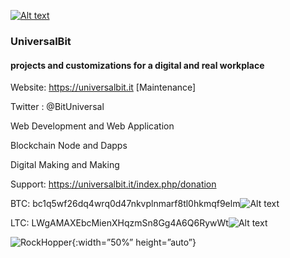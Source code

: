 
[![Alt text](https://github.com/universalbit-dev/papirus-icon-theme/blob/master/Papirus/64x64/places/folder-white-development.svg)](https://universalbit.it)

### UniversalBit 

#### projects and customizations for a digital and real workplace

Website: https://universalbit.it    [Maintenance]


Twitter : @BitUniversal


Web Development and Web Application

Blockchain Node and Dapps

Digital Making and Making

Support: https://universalbit.it/index.php/donation

BTC: bc1q5wf26dq4wrq0d47nkvplnmarf8tl0hkmqf9elm![Alt text](https://github.com/universalbit-dev/papirus-icon-theme/blob/master/Papirus-Light/24x24/panel/bitcoin-indicator.svg "bitcoin-indicator")

LTC: LWgAMAXEbcMienXHqzmSn8Gg4A6Q6RywWt![Alt text](https://github.com/universalbit-dev/papirus-icon-theme/blob/master/Papirus/24x24/apps/litecoin-qt.svg "litecoin-indicator")

![RockHopper](){:width=”50%” height=”auto”}
